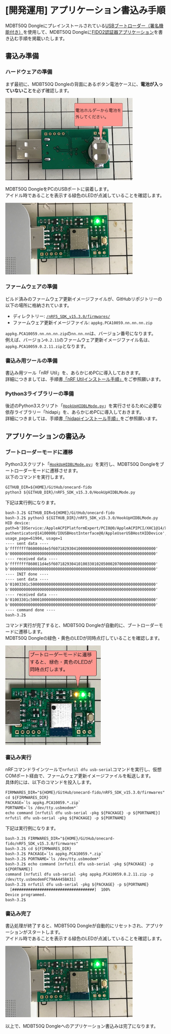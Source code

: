 # [開発運用] アプリケーション書込み手順

MDBT50Q Dongleにプレインストールされている[USBブートローダー（署名機能付き）](../../../nRF5_SDK_v15.3.0/firmwares/secure_bootloader/README.md)を使用して、MDBT50Q Dongleに[FIDO2認証器アプリケーション](../../../nRF5_SDK_v15.3.0/README.md)を書き込む手順を掲載いたします。

## 書込み準備

### ハードウェアの準備

まず最初に、MDBT50Q Dongleの背面にあるボタン電池ケースに、<b>電池が入っていないこと</b>を必ず確認します。

<img src="../../../nRF5_SDK_v15.3.0/assets02/0000.png" width="400">

MDBT50Q DongleをPCのUSBポートに装着します。<br>
アイドル時であることを表示する緑色のLEDが点滅していることを確認します。

<img src="../../../nRF5_SDK_v15.3.0/assets02/0010.jpg" width="400">

### ファームウェアの準備

ビルド済みのファームウェア更新イメージファイルが、GitHubリポジトリーの以下の場所に格納されています。
- ディレクトリー: [`/nRF5_SDK_v15.3.0/firmwares/`](../../../nRF5_SDK_v15.3.0/firmwares)
- ファームウェア更新イメージファイル: `appkg.PCA10059.nn.nn.nn.zip`

`appkg.PCA10059.nn.nn.nn.zip`の`nn.nn.nn`は、バージョン番号になります。<br>
例えば、バージョン`0.2.11`のファームウェア更新イメージファイル名は、`appkg.PCA10059.0.2.11.zip`となります。

### 書込み用ツールの準備

書込み用ツール「nRF Util」を、あらかじめPCに導入しておきます。<br>
詳細につきましては、手順書[「nRF Utilインストール手順」](../../../nRF5_SDK_v15.3.0/NRFUTILINST.md)をご参照願います。

### Python3ライブラリーの準備

後述のPython3スクリプト「[`HookUpHIDBLMode.py`](../../../nRF5_SDK_v15.3.0/HookUpHIDBLMode.py)」を実行させるために必要な依存ライブラリー「hidapi」を、あらかじめPCに導入しておきます。<br>
詳細につきましては、手順書[「hidapiインストール手順」](../../../nRF5_SDK_v15.3.0/PYHIDAPIINST.md)をご参照願います。

## アプリケーションの書込み

### ブートローダーモードに遷移

Python3スクリプト「[`HookUpHIDBLMode.py`](../../../nRF5_SDK_v15.3.0/HookUpHIDBLMode.py)」を実行し、MDBT50Q Dongleをブートローダーモードに遷移させます。<br>
以下のコマンドを実行します。

```
GITHUB_DIR=${HOME}/GitHub/onecard-fido
python3 ${GITHUB_DIR}/nRF5_SDK_v15.3.0/HookUpHIDBLMode.py
```

下記は実行例になります。

```
bash-3.2$ GITHUB_DIR=${HOME}/GitHub/onecard-fido
bash-3.2$ python3 ${GITHUB_DIR}/nRF5_SDK_v15.3.0/HookUpHIDBLMode.py
HID device: path=b'IOService:/AppleACPIPlatformExpert/PCI0@0/AppleACPIPCI/XHC1@14/XHC1@14000000/HS03@14100000/FIDO authenticator@14100000/IOUSBHostInterface@0/AppleUserUSBHostHIDDevice', usage_page=61904, usage=1
---- sent data ----
b'ffffffff860008d4e5f607182930410000000000000000000000000000000000'
b'0000000000000000000000000000000000000000000000000000000000000000'
---- received data ----
b'ffffffff860011d4e5f607182930410100330102050002070000000000000000'
b'0000000000000000000000000000000000000000000000000000000000000000'
---- INIT done ----
---- sent data ----
b'01003301c5000000000000000000000000000000000000000000000000000000'
b'0000000000000000000000000000000000000000000000000000000000000000'
---- received data ----
b'01003301c5000100000000000000000000000000000000000000000000000000'
b'0000000000000000000000000000000000000000000000000000000000000000'
---- command done ----
bash-3.2$
```

コマンド実行が完了すると、MDBT50Q Dongleが自動的に、ブートローダーモードに遷移します。<br>
MDBT50Q Dongleの緑色・黄色のLEDが同時点灯していることを確認します。

<img src="../../../MaintenanceTool/macOSApp/assets02/0011.jpg" width="300">


### 書込み実行

nRFコマンドラインツールで`nrfutil dfu usb-serial`コマンドを実行し、仮想COMポート経由で、ファームウェア更新イメージファイルを転送します。<br>
具体的には、以下のコマンドを投入します。

```
FIRMWARES_DIR="${HOME}/GitHub/onecard-fido/nRF5_SDK_v15.3.0/firmwares"
cd ${FIRMWARES_DIR}
PACKAGE=`ls appkg.PCA10059.*.zip`
PORTNAME=`ls /dev/tty.usbmodem*`
echo command [nrfutil dfu usb-serial -pkg ${PACKAGE} -p ${PORTNAME}]
nrfutil dfu usb-serial -pkg ${PACKAGE} -p ${PORTNAME}
```

下記は実行例になります。

```
bash-3.2$ FIRMWARES_DIR="${HOME}/GitHub/onecard-fido/nRF5_SDK_v15.3.0/firmwares"
bash-3.2$ cd ${FIRMWARES_DIR}
bash-3.2$ PACKAGE=`ls appkg.PCA10059.*.zip`
bash-3.2$ PORTNAME=`ls /dev/tty.usbmodem*`
bash-3.2$ echo command [nrfutil dfu usb-serial -pkg ${PACKAGE} -p ${PORTNAME}]
command [nrfutil dfu usb-serial -pkg appkg.PCA10059.0.2.11.zip -p /dev/tty.usbmodemFC79AA445BA31]
bash-3.2$ nrfutil dfu usb-serial -pkg ${PACKAGE} -p ${PORTNAME}
  [####################################]  100%          
Device programmed.
bash-3.2$ 
```

### 書込み完了

書込処理が終了すると、MDBT50Q Dongleが自動的にリセットされ、アプリケーションがスタートします。<br>
アイドル時であることを表示する緑色のLEDが点滅していることを確認します。

<img src="../../../nRF5_SDK_v15.3.0/assets02/0010.jpg" width="400">

以上で、MDBT50Q Dongleへのアプリケーション書込みは完了になります。

